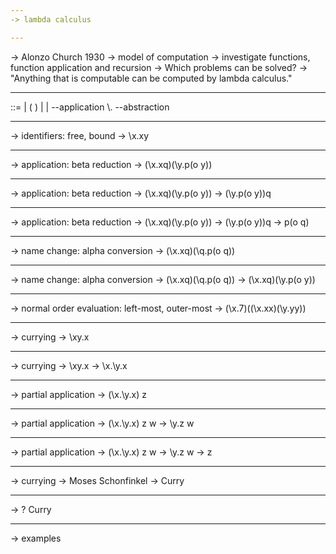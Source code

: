 ```yaml
---
-> lambda calculus

---
```

-> Alonzo Church 1930
-> model of computation
-> investigate functions, function application and recursion
-> Which problems can be solved?
-> "Anything that is computable can be computed by lambda calculus."

---
<Exp> ::= <identifier>        |
          ( <Exp> )           |
          <Exp> <Exp>         |    --application
          \\<identifier>.<Exp>      --abstraction

---
-> identifiers: free, bound
-> \\x.xy

---
-> application: beta reduction
-> (\\x.xq)(\\y.p(o y))

---
-> application: beta reduction
-> (\\x.xq)(\\y.p(o y))
-> (\\y.p(o y))q

---
-> application: beta reduction
-> (\\x.xq)(\\y.p(o y))
-> (\\y.p(o y))q
-> p(o q)

---
-> name change: alpha conversion
-> (\\x.xq)(\\q.p(o q))

---
-> name change: alpha conversion
-> (\\x.xq)(\\q.p(o q))
-> (\\x.xq)(\\y.p(o y))

---
-> normal order evaluation: left-most, outer-most
-> (\\x.7)((\\x.xx)(\\y.yy))

---
-> currying
-> \\xy.x

---
-> currying
-> \\xy.x
-> \\x.\\y.x

---
-> partial application
-> (\\x.\\y.x) z

---
-> partial application
-> (\\x.\\y.x) z w
-> \\y.z w

---
-> partial application
-> (\\x.\\y.x) z w
-> \\y.z w
-> z

---
-> currying
-> Moses Schonfinkel
-> Curry

---
-> ? Curry

---
-> examples
